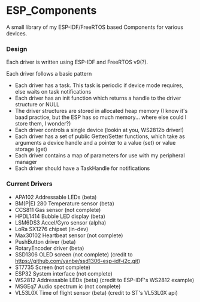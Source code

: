 # ESP_Components


A small library of my ESP-IDF/FreeRTOS based Components for
various devices. 

### Design

Each driver is written using ESP-IDF and FreeRTOS v9(?). 

Each driver follows a basic pattern

- Each driver has a task. This task is periodic if device mode requires, else waits on task notifications
- Each driver has an init function which returns a handle to the driver structure or NULL
- The driver structures are stored in allocated heap memory (I know it's baad practice, but the ESP has so much memory... where else could I store them, I wonder?)
- Each driver controls a single device (lookin at you, WS2812b driver!)
- Each driver has a set of public Getter/Setter functions, which take as arguments
a device handle and a pointer to a value (set) or value storage (get)
- Each driver contains a map of parameters for use with my peripheral manager 
- Each driver should have a TaskHandle for notifications



### Current Drivers 

- APA102 Addressable LEDs        (beta)
- BM(P|E) 280 Temperature sensor (beta)
- CCS811 Gas sensor              (not complete)
- HPDL1414 Bubble LED display    (beta)
- LSM6DS3  Accel/Gyro sensor     (alpha)
- LoRa SX1276 chipset            (in-dev)
- Max30102 Heartbeat sensor      (not complete)
- PushButton driver              (beta)
- RotaryEncoder driver           (beta)
- SSD1306 OLED screen            (not complete) (credit to https://github.com/yanbe/ssd1306-esp-idf-i2c.git)
- ST7735 Screen                  (not complete)
- ESP32 System interface         (not complete)
- WS2812 Addressable LEDs        (beta) (credit to ESP-IDF's WS2812 example)
- MSGEq7 Audio spectrum ic       (not complete)
- VL53L0X Time of flight sensor  (beta) (credit to ST's VL53L0X api)
